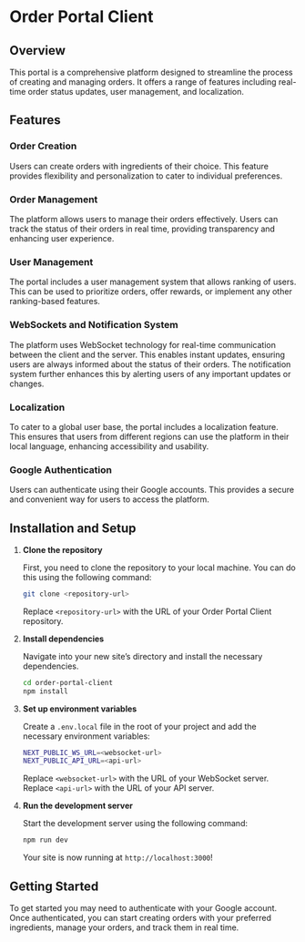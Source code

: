 # Order Portal Client

## Overview

This portal is a comprehensive platform designed to streamline the process of creating and managing orders. 
It offers a range of features including real-time order status updates, user management, and localization.

## Features

### Order Creation

Users can create orders with ingredients of their choice. 
This feature provides flexibility and personalization to cater to individual preferences.

### Order Management

The platform allows users to manage their orders effectively. 
Users can track the status of their orders in real time, providing transparency and enhancing user experience.

### User Management

The portal includes a user management system that allows ranking of users. 
This can be used to prioritize orders, offer rewards, or implement any other ranking-based features.

### WebSockets and Notification System

The platform uses WebSocket technology for real-time communication between the client and the server. 
This enables instant updates, ensuring users are always informed about the status of their orders. 
The notification system further enhances this by alerting users of any important updates or changes.

### Localization

To cater to a global user base, the portal includes a localization feature. 
This ensures that users from different regions can use the platform in their local language, enhancing accessibility and usability.

### Google Authentication

Users can authenticate using their Google accounts. 
This provides a secure and convenient way for users to access the platform.

## Installation and Setup

1. **Clone the repository**

    First, you need to clone the  repository to your local machine.
   You can do this using the following command:

    ```bash
    git clone <repository-url>
    ```

    Replace `<repository-url>` with the URL of your Order Portal Client repository.

3. **Install dependencies**

    Navigate into your new site’s directory and install the necessary dependencies.

    ```bash
    cd order-portal-client
    npm install
    ```

4. **Set up environment variables**

    Create a `.env.local` file in the root of your project and add the necessary environment variables:

    ```bash
    NEXT_PUBLIC_WS_URL=<websocket-url>
    NEXT_PUBLIC_API_URL=<api-url>
    ```

    Replace `<websocket-url>` with the URL of your WebSocket server.
    Replace `<api-url>` with the URL of your API server.

5. **Run the development server**

    Start the development server using the following command:

    ```bash
    npm run dev
    ```

    Your site is now running at `http://localhost:3000`!
   
## Getting Started

To get started you may need to authenticate with your Google account. 
Once authenticated, you can start creating orders with your preferred ingredients, manage your orders, and track them in real time.
